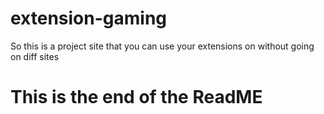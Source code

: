 # extension-gaming

 So this is a project site that you can use your extensions on without going on diff sites
 
 
 # This is the end of the ReadME
